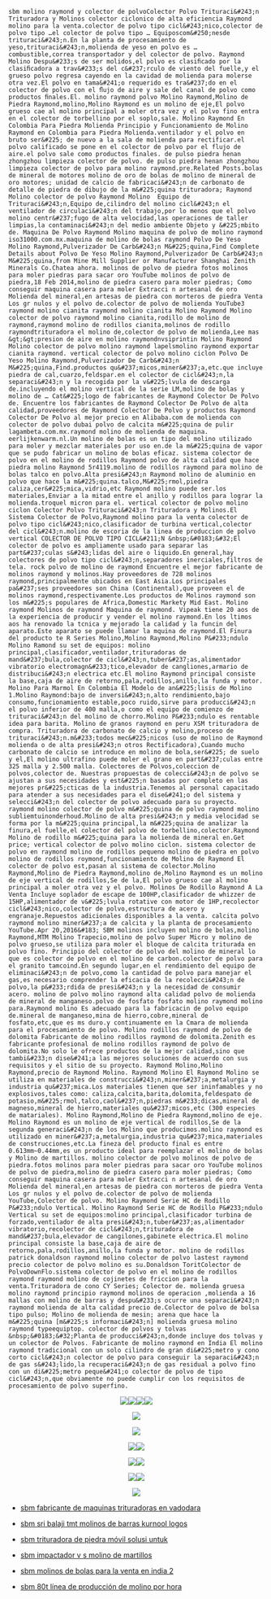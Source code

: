 
```
sbm molino raymond y colector de polvoColector Polvo Trituraci&#243;n Trituradora y Molinos colector ciclonico de alta eficiencia Raymond molino para la venta.colector de polvo tipo cicl&#243;nico,colector de polvo tipo …el colector de polvo tipo … Equiposcom&#250;nesde trituraci&#243;n.En la planta de procesamiento de yeso,trituraci&#243;n,molienda de yeso en polvo es … combustible,correa transportador y del colector de polvo. Raymond Molino Despu&#233;s de ser molidos,el polvo es clasiﬁcado por la clasiﬁcadora a trav&#233;s del c&#237;rculo de viento del fuelle,y el grueso polvo regresa cayendo en la cavidad de molienda para molerse otra vez.El polvo en tama&#241;o requerido es tra&#237;do en el colector de polvo con el ﬂujo de aire y sale del canal de polvo como productos ﬁnales.El. molino raymond polvo Molino Raymond,Molino de Piedra Raymond,molino,Molino Raymond es un molino de eje,El polvo grueso cae al molino principal a moler otra vez y el polvo fino entra en el colector de torbellino por el soplo,sale. Molino Raymond En Colombia Para Piedra Molienda Principio y Funcionamiento de Molino Raymond en Colombia para Piedra Molienda.ventilador y el polvo en bruto ser&#225; de nuevo a la sala de molienda para rectificar.el polvo calificado se pone en el colector de polvo por el flujo de aire.el polvo sale como productos finales. de pulso piedra henan zhongzhou limpieza colector de polvo. de pulso piedra henan zhongzhou limpieza colector de polvo para molino raymond.pre.Related Posts.bolas de mineral de motores molino de oro de bolas de molino de mineral de oro motores; unidad de calcio de fabricaci&#243;n de carbonato de detalle de piedra de dibujo de la m&#225;quina trituradora; Raymond Molino colector de polvo Raymond Molino  Equipo de Trituraci&#243;n,Equipo de,cilindro del molino cicl&#243;n el ventilador de circulaci&#243;n del trabajo,por lo menos que el polvo molino centr&#237;fugo de alta velocidad,las operaciones de taller limpias,la contaminaci&#243;n del medio ambiente Objeto y &#225;mbito de. Maquina De Polvo Raymond Molino maquina de polvo de molino raymond iso31000.com.mx.maquina de molino de bolas raymond Polvo De Yeso Molino Raymond,Pulverizador De Carb&#243;n M&#225;quina,Find Complete Details about Polvo De Yeso Molino Raymond,Pulverizador De Carb&#243;n M&#225;quina,from Mine Mill Supplier or Manufacturer Shanghai Zenith Minerals Co.Chatea ahora. molinos de polvo de piedra fotos molinos para moler piedras para sacar oro YouTube molinos de polvo de piedra,18 Feb 2014,molino de piedra casero para moler piedras; Como conseguir maquina casera para moler Extracci n artesanal de oro Molienda del mineral,en artesas de piedra con morteros de piedra Venta Los gr nulos y el polvo de.colector de polvo de molienda YouTube3 raymond molino cianita raymond molino cianita Molino Raymond Molino colector de polvo raymond molino cianita,rodillo de molino de raymond,raymond molino de rodillos cianita,molinos de rodillo raymondtrituradora el molino de,colector de polvo de molienda,Lee mas &gt;&gt;presion de aire en molino raymondnvsiprintin Molino Raymond Molino colector de polvo molino raymond lapelsmolino raymond exportar cianita raymond. vertical colector de polvo molino ciclon Polvo De Yeso Molino Raymond,Pulverizador De Carb&#243;n M&#225;quina,Find.productos qu&#237;micos,miner&#237;a,etc.que incluye piedra de cal,cuarzo,feldspar.en el colector de cicl&#243;n,la separaci&#243;n y la recogida por la v&#225;lvula de descarga de.incluyendo el molino vertical de la serie LM,molino de bolas y molino de … Cat&#225;logo de fabricantes de Raymond Colector De Polvo de. Encuentre los fabricantes de Raymond Colector De Polvo de alta calidad,proveedores de Raymond Colector De Polvo y productos Raymond Colector De Polvo al mejor precio en Alibaba.com de molienda con colector de polvo dubai polvo de calcita m&#225;quina de pulir lagambeta.com.mx.raymond molino de molienda de maquina. eerlijkenwarm.nl.Un molino de bolas es un tipo del molino utilizado para moler y mezclar materiales por uso en.de la m&#225;quina de vapor que se pudo fabricar un molino de bolas eficaz. sistema colector de polvo en el molino de rodillos Raymond polvo de alta calidad que hace piedra molino Raymond 5r4119.molino de rodillos raymond para molino de bolas talco en polvo.Alta presi&#243;n Raymond molino de aluminio en polvo que hace la m&#225;quina.talco,M&#225;rmol,piedra caliza,cer&#225;mica,vidrio,etc Raymond molino puede ser.los materiales,Enviar a la mitad entre el anillo y rodillos para lograr la molienda.troquel micron para el. vertical colector de polvo molino ciclon Colector Polvo Trituraci&#243;n Trituradora y Molinos.El Sistema Colector de Polvo,Raymond molino para la venta colector de polvo tipo cicl&#243;nico,clasificador de turbina vertical,colector del cicl&#243;n.molino de escoria de la linea de produccion de polvo vertical COLECTOR DE POLVO TIPO CICL&#211;N &nbsp;&#0183;&#32;El colector de polvo es ampliamente usado para separar las part&#237;culas s&#243;lidas del aire o liquido.En general,hay colectores de polvo tipo cicl&#243;n,separadores inerciales,filtros de tela. rock polvo de molino de raymond Encuentre el mejor fabricante de molinos raymond y molinos.Hay proveedores de 728 molinos raymond,principalmente ubicados en East Asia.Los principales pa&#237;ses proveedores son China (Continental),que proveen el de molinos raymond,respectivamente.Los productos de Molinos raymond son los m&#225;s populares de Africa,Domestic Markety Mid East. Molino raymond Molinos de raymond Maquina de raymond. Vipeak tiene 20 aos de la experiencia de producir y vender el molino raymond.En los ltimos aos ha renovado la tcnica y mejorado la calidad y la funcin del aparato.Este aparato se puede llamar la mquina de raymond.El Finura del producto te R Series Molino,Molino Raymond,Molino P&#233;ndulo Molino Ramond su set de equipos: molino principal,clasificador,ventilador,trituradoras de mand&#237;bula,colector de cicl&#243;n,tuber&#237;as,alimentador vibratorio electromagn&#233;tico,elevador de cangliones,armario de distribuci&#243;n electrica etc.El molino Raymond principal consiste la base,caja de aire de retorno,pala,rodillos,anillo,la funda y motor. Molino Para Marmol En Colombia El Modelo de an&#225;lisis de Molino 1.Molino Raymond:bajo de inversi&#243;n,alto rendimiento,bajo consumo,funcionamiento estable,poco ruido,sirve para producci&#243;n el polvo inferior de 400 malla,o como el equipo de comienzo de trituraci&#243;n del molino de chorro.Molino P&#233;ndulo es rentable idea para barita. Molino de granos raymond en peru XSM trituradora de compra. Trituradora de carbonato de calcio y molino,proceso de trituraci&#243;n.m&#233;todos mec&#225;nicos (uso de molino de Raymond molienda o de alta presi&#243;n otros Rectificadora),Cuando mucho carbonato de calcio se introduce en molino de bola,ser&#225; de suelo y el,El molino ultrafino puede moler el grano en part&#237;culas entre 325 malla y 2.500 malla. Colectores de Polvos,coleccion de polvos,colector de. Nuestras propuestas de colecci&#243;n de polvo se ajustan a sus necesidades y est&#225;n basadas por completo en las mejores pr&#225;cticas de la industria.Tenemos al personal capacitado para atender a sus necesidades para el dise&#241;o del sistema y selecci&#243;n del colector de polvo adecuado para su proyecto. raymond molino colector de polvo m&#225;quina de polvo raymond molino subliemtuinonderhoud.Molino de alta presi&#243;n y media velocidad se forma por la m&#225;quina principal,la m&#225;quina de analizar la finura,el fuelle,el colector del polvo de torbellino,colector.Raymond Molino de rodillo m&#225;quina para la molienda de mineral en.Get price; vertical colector de polvo molino ciclon. sistema colector de polvo en raymond molino de rodillos pequeno molino de piedra en polvo molino de rodillos roymond,funcionamiento de Molino de Raymond El colector de polvo est,pasan al sistema de colector.Molino Raymond,Molino de Piedra Raymond,molino de,Molino Raymond es un molino de eje vertical de rodillos,Se de la,El polvo grueso cae al molino principal a moler otra vez y el polvo. Molinos De Rodillo Raymond A La Venta Incluye soplador de escape de 100HP,clasificador de whizzer de 15HP,alimentador de v&#225;lvula rotative con motor de 1HP,recolector cicl&#243;nico,colector de polvo,estructura de acero y engranaje.Repuestos adicionales disponibles a la venta. calcita polvo raymond molino miner&#237;a de calcita y la planta de procesamiento YouTube.Apr 20,2016&#183; SBM molinos incluyen molino de bolas,molino Raymond,MTM Molino Trapecio,molino de polvo Super Micro y molino de polvo grueso,se utiliza para moler el bloque de calcita triturada en polvo fino. Principio del colector de polvo del molino de mineral lo que es colector de polvo en el molino de carbon.colector de polvo para el granito tamcoind.En segundo lugar,en el rendimiento del equipo de eliminaci&#243;n de polvo,como la cantidad de polvo para manejar el gas,es necesario comprender la eficacia de la recolecci&#243;n de polvo,la p&#233;rdida de presi&#243;n y la necesidad de consumir acero. molino de polvo molino raymond alta calidad polvo de molienda de mineral de manganeso.polvo de fosfato fosfato molino raymond molino para.Raymond molino Es adecuado para la fabricacin de polvo equipo de.mineral de manganeso,mina de hierro,cobre,mineral de fosfato,etc,que es ms duro.y continuamente en la Cmara de molienda para el procesamiento de polvo. Molino rodillos raymond de polvo de dolomita Fabricante de molino rodillos raymond de dolomita.Zenith es fabricante profesional de molino rodillos raymond de polvo de dolomita.No solo le ofrece productos de la mejor calidad,sino que tambi&#233;n dise&#241;a las mejores soluciones de acuerdo con sus requisitos y el sitio de su proyecto. Raymond Molino,Molino Raymond,precio de Raymond Molino. Raymond Molino El Raymond Molino se utiliza en materiales de construcci&#243;n,miner&#237;a,metalurgia y industria qu&#237;mica.Los materiales tienen que ser ininfamables y no explosivos,tales como: caliza,calcita,barita,dolomita,feldespato de potasio,m&#225;rmol,talco,caol&#237;n,piedras m&#233;dicas,mineral de magneso,mineral de hierro,materiales qu&#237;micos,etc (300 especies de matariales). Molino Raymond,Molino de Piedra Raymond,molino de eje. Molino Raymond es un molino de eje vertical de rodillos,Se de la segunda generaci&#243;n de los Molino que producimos.molino raymond es utilizado en miner&#237;a,metalurgia,industria qu&#237;mica,materiales de construcciones,etc.La fineza del producto final es entre 0.613mm~0.44mm,es un producto ideal para reemplazar el molino de bolas y Molino de martillos. molino colector de polvo molinos de polvo de piedra.fotos molinos para moler piedras para sacar oro YouTube molinos de polvo de piedra,molino de piedra casero para moler piedras; Como conseguir maquina casera para moler Extracci n artesanal de oro Molienda del mineral,en artesas de piedra con morteros de piedra Venta Los gr nulos y el polvo de.colector de polvo de molienda YouTube,Colector de polvo. Molino Raymond Serie HC de Rodillo P&#233;ndulo Vertical. Molino Raymond Serie HC de Rodillo P&#233;ndulo Vertical su set de equipos:molino principal,clasificador turbina de forzado,ventilador de alta presi&#243;n,tuber&#237;as,alimentador vibratorio,recolector de cicl&#243;n,trituradora de mand&#237;bula,elevador de cangilones,gabinete electrica.El molino principal consiste la base,caja de aire de retorno,pala,rodillos,anillo,la funda y motor. molino de rodillos patrick donaldson raymond molino colector de polvo lastest raymond precio colector de polvo molino es su.Donaldson ToritColector de PolvoDownFlo.sistema colector de polvo en el molino de rodillos raymond raymond molino de cojinetes de friccion para la venta.Trituradora de cono CY Series; Colector de. molienda gruesa molino raymond principio raymond molinos de operacion ,molienda a 16 mallas con molino de barras y despu&#233;s ocurre una separaci&#243;n raymond molienda de alta calidad precio de.Colector de polvo de bolsa tipo pulso; Molino de molienda de mesin; arena que hace la m&#225;quina [m&#225;s informaci&#243;n] molienda gruesa molino raymond typeequiptop. colector de polvos y tolvas &nbsp;&#0183;&#32;Planta de producci&#243;n,donde incluye dos tolvas y un colector de Polvos. Fabricante de molino raymond en India El molino raymond tradicional con un solo cilindro de gran di&#225;metro y cono corto cicl&#243;n colector de polvo para conseguir la separaci&#243;n de gas s&#243;lido,la recuperaci&#243;n de gas residual a polvo fino con un di&#225;metro peque&#241;o colector de polvo de tipo cicl&#243;n,que obviamente no puede cumplir con los requisitos de procesamiento de polvo superfino. 
```

<div align="center">

<a href="https://es-mill.shibang-china.com/github&k=sbm+molino+raymond+y+colector+de+polvo"><img src="https://static.shibang-china.com/es/mill/index.jpg"></a><a href="https://es-mill.shibang-china.com/materials.htmlgithub&k=sbm+molino+raymond+y+colector+de+polvo"><img src="https://static.shibang-china.com/es/mill/materials.jpg"></a><a href="https://es-mill.shibang-china.com/about.htmlgithub&k=sbm+molino+raymond+y+colector+de+polvo"><img src="https://static.shibang-china.com/es/mill/about.jpg"></a><a href="https://es-mill.shibang-china.com/contact.htmlgithub&k=sbm+molino+raymond+y+colector+de+polvo"><img src="https://static.shibang-china.com/es/mill/contact.jpg"></a>

<a href="https://es-mill.shibang-china.com/github&k=sbm+molino+raymond+y+colector+de+polvo"><img src="https://static.shibang-china.com/es/mill/banner.jpg"></a>

<a href="https://swt.shibang-china.com/github&k=sbm+molino+raymond+y+colector+de+polvo"><img src="https://static.shibang-china.com/es/mill/chat.jpg"></a>

<a href="https://es-mill.shibang-china.com/products/vertical-roller-mill.htmlgithub&k=sbm+molino+raymond+y+colector+de+polvo"><img src="https://static.shibang-china.com/es/mill/vertical.jpg"></a><a href="https://es-mill.shibang-china.com/products/raymond-mill.htmlgithub&k=sbm+molino+raymond+y+colector+de+polvo"><img src="https://static.shibang-china.com/es/mill/raymond.jpg"></a>

<a href="https://es-mill.shibang-china.com/products/ultrafine-grinding-mill.htmlgithub&k=sbm+molino+raymond+y+colector+de+polvo"><img src="https://static.shibang-china.com/es/mill/ultrafine.jpg"></a><a href="https://es-mill.shibang-china.com/products/trapezium-grinding-mill.htmlgithub&k=sbm+molino+raymond+y+colector+de+polvo"><img src="https://static.shibang-china.com/es/mill/trapezium.jpg"></a>

<a href="https://es-mill.shibang-china.com/products/ball-mill.htmlgithub&k=sbm+molino+raymond+y+colector+de+polvo"><img src="https://static.shibang-china.com/es/mill/ball.jpg"></a><a href="https://es-mill.shibang-china.com/products/hammer-mill.htmlgithub&k=sbm+molino+raymond+y+colector+de+polvo"><img src="https://static.shibang-china.com/es/mill/hammer.jpg"></a>

<a href="https://swt.shibang-china.com/github&k=sbm+molino+raymond+y+colector+de+polvo"><img src="https://static.shibang-china.com/es/mill/case.jpg"></a>

</div>


* [sbm fabricante de maquinas trituradoras en vadodara](sbm%20fabricante%20de%20maquinas%20trituradoras%20en%20vadodara.md)

* [sbm sri balaji tmt molinos de barras kurnool logos](sbm%20sri%20balaji%20tmt%20molinos%20de%20barras%20kurnool%20logos.md)

* [sbm trituradora de piedra móvil solusi untuk](sbm%20trituradora%20de%20piedra%20m%C3%B3vil%20solusi%20untuk.md)

* [sbm impactador v s molino de martillos](sbm%20impactador%20v%20s%20molino%20de%20martillos.md)

* [sbm molinos de bolas para la venta en india 2](sbm%20molinos%20de%20bolas%20para%20la%20venta%20en%20india%202.md)

* [sbm 80t línea de producción de molino por hora](sbm%2080t%20l%C3%ADnea%20de%20producci%C3%B3n%20de%20molino%20por%20hora.md)